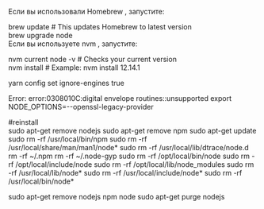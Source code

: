Если вы использовали Homebrew , запустите:  

brew update  # This updates Homebrew to latest version  
brew upgrade node  
Если вы используете nvm , запустите:  

nvm current node -v  # Checks your current version  
nvm install <version>  # Example: nvm install 12.14.1  

yarn config set ignore-engines true  

Error: error:0308010C:digital envelope routines::unsupported
export NODE_OPTIONS=--openssl-legacy-provider

#reinstall  
sudo apt-get remove nodejs
sudo apt-get remove npm
sudo apt-get update
sudo rm -rf /usr/local/bin/npm
sudo rm -rf /usr/local/share/man/man1/node*
sudo rm -rf /usr/local/lib/dtrace/node.d
rm -rf ~/.npm
rm -rf ~/.node-gyp
sudo rm -rf /opt/local/bin/node
sudo rm -rf /opt/local/include/node
sudo rm -rf /opt/local/lib/node_modules
sudo rm -rf /usr/local/lib/node*
sudo rm -rf /usr/local/include/node*
sudo rm -rf /usr/local/bin/node*

sudo apt-get remove nodejs npm node
sudo apt-get purge nodejs
